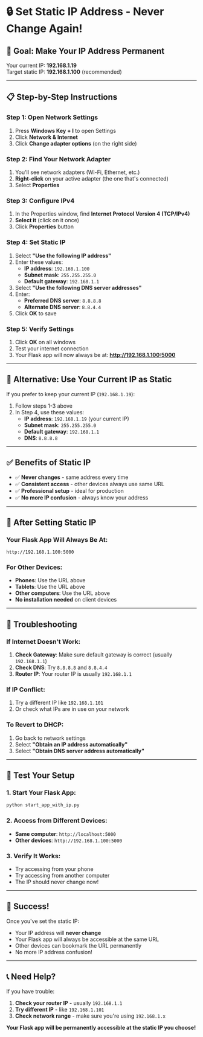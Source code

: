# 🔒 Set Static IP Address - Never Change Again!

## 🎯 Goal: Make Your IP Address Permanent
Your current IP: **192.168.1.19**  
Target static IP: **192.168.1.100** (recommended)

---

## 📋 Step-by-Step Instructions

### Step 1: Open Network Settings
1. Press **Windows Key + I** to open Settings
2. Click **Network & Internet**
3. Click **Change adapter options** (on the right side)

### Step 2: Find Your Network Adapter
1. You'll see network adapters (Wi-Fi, Ethernet, etc.)
2. **Right-click** on your active adapter (the one that's connected)
3. Select **Properties**

### Step 3: Configure IPv4
1. In the Properties window, find **Internet Protocol Version 4 (TCP/IPv4)**
2. **Select it** (click on it once)
3. Click **Properties** button

### Step 4: Set Static IP
1. Select **"Use the following IP address"**
2. Enter these values:
   - **IP address**: `192.168.1.100`
   - **Subnet mask**: `255.255.255.0`
   - **Default gateway**: `192.168.1.1`
3. Select **"Use the following DNS server addresses"**
4. Enter:
   - **Preferred DNS server**: `8.8.8.8`
   - **Alternate DNS server**: `8.8.4.4`
5. Click **OK** to save

### Step 5: Verify Settings
1. Click **OK** on all windows
2. Test your internet connection
3. Your Flask app will now always be at: **http://192.168.1.100:5000**

---

## 🔧 Alternative: Use Your Current IP as Static

If you prefer to keep your current IP (`192.168.1.19`):

1. Follow steps 1-3 above
2. In Step 4, use these values:
   - **IP address**: `192.168.1.19` (your current IP)
   - **Subnet mask**: `255.255.255.0`
   - **Default gateway**: `192.168.1.1`
   - **DNS**: `8.8.8.8`

---

## ✅ Benefits of Static IP

- ✅ **Never changes** - same address every time
- ✅ **Consistent access** - other devices always use same URL
- ✅ **Professional setup** - ideal for production
- ✅ **No more IP confusion** - always know your address

---

## 🚀 After Setting Static IP

### Your Flask App Will Always Be At:
```
http://192.168.1.100:5000
```

### For Other Devices:
- **Phones**: Use the URL above
- **Tablets**: Use the URL above  
- **Other computers**: Use the URL above
- **No installation needed** on client devices

---

## 🔧 Troubleshooting

### If Internet Doesn't Work:
1. **Check Gateway**: Make sure default gateway is correct (usually `192.168.1.1`)
2. **Check DNS**: Try `8.8.8.8` and `8.8.4.4`
3. **Router IP**: Your router IP is usually `192.168.1.1`

### If IP Conflict:
1. Try a different IP like `192.168.1.101`
2. Or check what IPs are in use on your network

### To Revert to DHCP:
1. Go back to network settings
2. Select **"Obtain an IP address automatically"**
3. Select **"Obtain DNS server address automatically"**

---

## 📱 Test Your Setup

### 1. Start Your Flask App:
```bash
python start_app_with_ip.py
```

### 2. Access from Different Devices:
- **Same computer**: `http://localhost:5000`
- **Other devices**: `http://192.168.1.100:5000`

### 3. Verify It Works:
- Try accessing from your phone
- Try accessing from another computer
- The IP should never change now!

---

## 🎉 Success!

Once you've set the static IP:
- Your IP address will **never change**
- Your Flask app will always be accessible at the same URL
- Other devices can bookmark the URL permanently
- No more IP address confusion!

---

## 📞 Need Help?

If you have trouble:
1. **Check your router IP** - usually `192.168.1.1`
2. **Try different IP** - like `192.168.1.101`
3. **Check network range** - make sure you're using `192.168.1.x`

**Your Flask app will be permanently accessible at the static IP you choose!** 